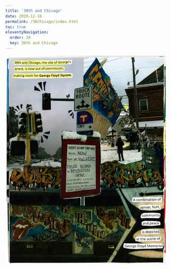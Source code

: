 ```yaml
---
title: '38th and Chicago' 
date: 2020-12-16
permalink: /38chicago/index.html
toc: true
eleventyNavigation:
  order: 20 
  key: 38th and Chicago
---
```

![One](/static/img/five.png)